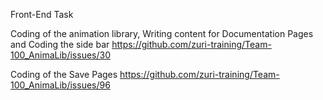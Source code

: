 Front-End Task

Coding of the animation library, Writing content for Documentation Pages and Coding the side bar
https://github.com/zuri-training/Team-100_AnimaLib/issues/30

Coding of the Save Pages 
https://github.com/zuri-training/Team-100_AnimaLib/issues/96
